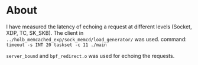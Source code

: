 # About

I have measured the latency of echoing a request at different levels (Socket, XDP, TC, SK\_SKB).
The client in `../holb_memcached_exp/sock_memcd/load_generator/` was used.
command: `timeout -s INT 20 taskset -c 11 ./main`

`server_bound` and `bpf_redirect.o` was used for echoing the requests.
